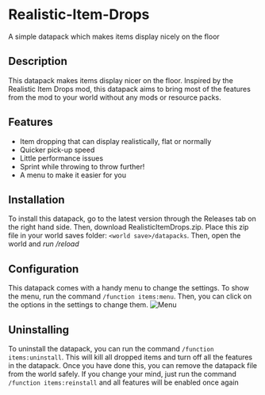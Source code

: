 # Realistic-Item-Drops
A simple datapack which makes items display nicely on the floor

## Description
This datapack makes items display nicer on the floor. Inspired by the Realistic Item Drops mod, this datapack aims to bring most of the features from the mod to your world without any mods or resource packs.

## Features
- Item dropping that can display realistically, flat or normally
- Quicker pick-up speed
- Little performance issues
- Sprint while throwing to throw further!
- A menu to make it easier for you

## Installation
To install this datapack, go to the latest version through the Releases tab on the right hand side. Then, download RealisticItemDrops.zip. Place this zip file in your world saves folder: `<world save>/datapacks`. Then, open the world and *run /reload*

## Configuration
This datapack comes with a handy menu to change the settings. To show the menu, run the command `/function items:menu`. Then, you can click on the options in the settings to change them.
![Menu](https://cdn.discordapp.com/attachments/723984082853298297/899319000964673566/unknown.png)

## Uninstalling
To uninstall the datapack, you can run the command `/function items:uninstall`. This will kill all dropped items and turn off all the features in the datapack. Once you have done this, you can remove the datapack file from the world safely. If you change your mind, just run the command `/function items:reinstall` and all features will be enabled once again
